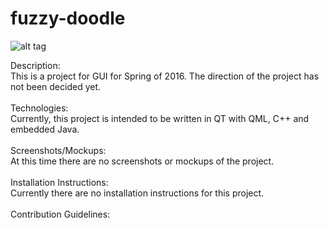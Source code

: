# fuzzy-doodle
![alt tag](https://41.media.tumblr.com/4f375c98f39a3ed4fdd93ae78a8ff69e/tumblr_o4x2a6DA1v1qiwav0o1_540.png)

Description:<br>
  This is a project for GUI for Spring of 2016. The direction of the project has not been decided yet.<br>
<br>
Technologies:<br>
  Currently, this project is intended to be written in QT with QML, C++ and embedded Java.<br>
<br>
Screenshots/Mockups:<br>
  At this time there are no screenshots or mockups of the project.<br>
<br>
Installation Instructions:<br>
  Currently there are no installation instructions for this project.<br>
<br>
Contribution Guidelines:<br>
  
  
